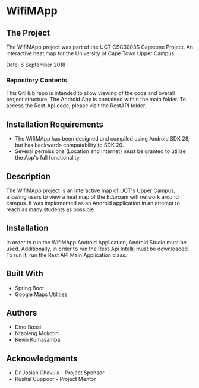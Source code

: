 # WifiMApp

## The Project

The WifiMApp project was part of the UCT CSC3003S Capstone Project.
An interactive heat map for the University of Cape Town Upper Campus.

Date: 6 September 2018

### Repository Contents

This GitHub repo is intended to allow viewing of the code and overall project structure. 
The Android App is contained within the main folder. To access the Rest-Api code, please visit the RestAPI folder.

## Installation Requirements

* The WifiMApp has been designed and compiled using Android SDK 28, but has backwards compatability to SDK 20.
* Several permissions (Location and Internet) must be granted to utilize the App's full functionality.

## Description

The WifiMApp project is an interactive map of UCT's Upper Campus, allowing users to view a heat map of the Eduroam wifi network
around campus. It was implemented as an Android application in an attempt to reach as many students as possible.

## Installation

In order to run the WifiMApp Android Application, Android Studio must be used.
Additionally, in order to run the Rest-Api Intellij must be downloaded. To run it, run the Rest API Main Application class.

## Built With

* Spring Boot
* Google Maps Utilities

## Authors

* Dino Bossi
* Ntaoleng Mokotini
* Kevin Kumasamba


## Acknowledgments

* Dr Josiah Chavula - Project Sponsor
* Kushal Cuppoor - Project Mentor

